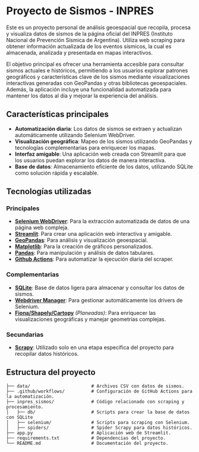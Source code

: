 # Proyecto de Sismos - INPRES

Este es un proyecto personal de análisis geoespacial que recopila, procesa y visualiza datos de sismos de la página oficial del INPRES (Instituto Nacional de Prevención Sísmica de Argentina). Utiliza web scraping para obtener información actualizada de los eventos sísmicos, la cual es almacenada, analizada y presentada en mapas interactivos. 

El objetivo principal es ofrecer una herramienta accesible para consultar sismos actuales e históricos, permitiendo a los usuarios explorar patrones geográficos y características clave de los sismos mediante visualizaciones interactivas generadas con GeoPandas y otras bibliotecas geoespaciales. Además, la aplicación incluye una funcionalidad automatizada para mantener los datos al día y mejorar la experiencia del análisis.



## Características principales

- **Automatización diaria**: Los datos de sismos se extraen y actualizan automáticamente utilizando Selenium WebDriver.
- **Visualización geográfica**: Mapeo de los sismos utilizando GeoPandas y tecnologías complementarias para enriquecer los mapas.
- **Interfaz amigable**: Una aplicación web creada con Streamlit para que los usuarios puedan explorar los datos de manera interactiva.
- **Base de datos**: Almacenamiento eficiente de los datos, utilizando SQLite como solución rápida y escalable.

## Tecnologías utilizadas

### Principales
- **[Selenium WebDriver](https://www.selenium.dev/documentation/)**: Para la extracción automatizada de datos de una página web compleja.
- **[Streamlit](https://streamlit.io/)**: Para crear una aplicación web interactiva y amigable.
- **[GeoPandas](https://geopandas.org/)**: Para análisis y visualización geoespacial.
- **[Matplotlib](https://matplotlib.org/)**: Para la creación de gráficos personalizados.
- **[Pandas](https://pandas.pydata.org/)**: Para manipulación y análisis de datos tabulares.
- **[Github Actions](https://github.com/features/actions)**: Para automatizar la ejecución diaria del scraper.

### Complementarias
- **[SQLite](https://www.sqlite.org/)**: Base de datos ligera para almacenar y consultar los datos de sismos.
- **[Webdriver Manager](https://github.com/SergeyPirogov/webdriver_manager)**: Para gestionar automáticamente los drivers de Selenium.
- **[Fiona/Shapely/Cartopy](https://github.com/Toblerity/Fiona)** *(Planeadas)*: Para enriquecer las visualizaciones geográficas y manejar geometrías complejas.

### Secundarias
- **[Scrapy](https://scrapy.org/)**: Utilizado solo en una etapa específica del proyecto para recopilar datos históricos.

## Estructura del proyecto

```plaintext
├── data/                       # Archivos CSV con datos de sismos.
├── .github/workflows/          # Configuración de GitHub Actions para la automatización.
├── inpres_sismos/              # Código relacionado con scraping y procesamiento.
│   ├── db/                     # Scripts para crear la base de datos con SQLite
│   ├── selenium/               # Scripts para scraping con Selenium.
│   ├── spiders/                # Spider Scrapy para datos históricos.
├── app.py                      # Aplicación web de Streamlit.
├── requirements.txt            # Dependencias del proyecto.
└── README.md                   # Documentación del proyecto.
